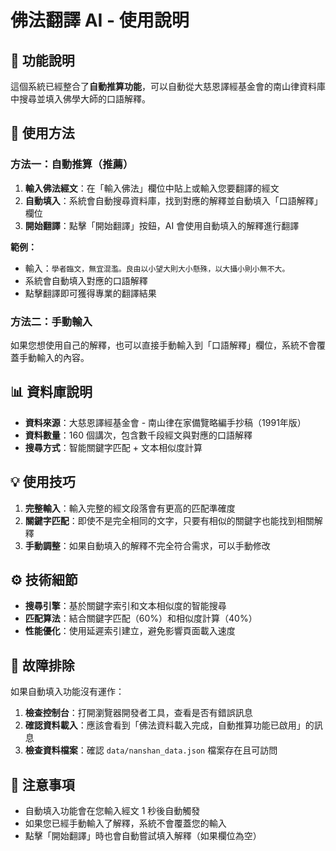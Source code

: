 # 佛法翻譯 AI - 使用說明

## 🎯 功能說明

這個系統已經整合了**自動推算功能**，可以自動從大慈恩譯經基金會的南山律資料庫中搜尋並填入佛學大師的口語解釋。

## 🚀 使用方法

### **方法一：自動推算（推薦）**

1. **輸入佛法經文**：在「輸入佛法」欄位中貼上或輸入您要翻譯的經文
2. **自動填入**：系統會自動搜尋資料庫，找到對應的解釋並自動填入「口語解釋」欄位
3. **開始翻譯**：點擊「開始翻譯」按鈕，AI 會使用自動填入的解釋進行翻譯

**範例：**
- 輸入：`學者臨文，無宜混濫。良由以小望大則大小懸殊，以大攝小則小無不大。`
- 系統會自動填入對應的口語解釋
- 點擊翻譯即可獲得專業的翻譯結果

### **方法二：手動輸入**

如果您想使用自己的解釋，也可以直接手動輸入到「口語解釋」欄位，系統不會覆蓋手動輸入的內容。

## 📊 資料庫說明

- **資料來源**：大慈恩譯經基金會 - 南山律在家備覽略編手抄稿（1991年版）
- **資料數量**：160 個講次，包含數千段經文與對應的口語解釋
- **搜尋方式**：智能關鍵字匹配 + 文本相似度計算

## 💡 使用技巧

1. **完整輸入**：輸入完整的經文段落會有更高的匹配準確度
2. **關鍵字匹配**：即使不是完全相同的文字，只要有相似的關鍵字也能找到相關解釋
3. **手動調整**：如果自動填入的解釋不完全符合需求，可以手動修改

## ⚙️ 技術細節

- **搜尋引擎**：基於關鍵字索引和文本相似度的智能搜尋
- **匹配算法**：結合關鍵字匹配（60%）和相似度計算（40%）
- **性能優化**：使用延遲索引建立，避免影響頁面載入速度

## 🔧 故障排除

如果自動填入功能沒有運作：

1. **檢查控制台**：打開瀏覽器開發者工具，查看是否有錯誤訊息
2. **確認資料載入**：應該會看到「佛法資料載入完成，自動推算功能已啟用」的訊息
3. **檢查資料檔案**：確認 `data/nanshan_data.json` 檔案存在且可訪問

## 📝 注意事項

- 自動填入功能會在您輸入經文 1 秒後自動觸發
- 如果您已經手動輸入了解釋，系統不會覆蓋您的輸入
- 點擊「開始翻譯」時也會自動嘗試填入解釋（如果欄位為空）

